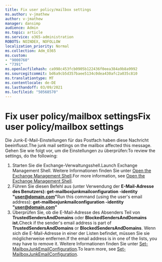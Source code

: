 ```yaml
---
title: Fix user policy/mailbox settings
ms.author: v-jmathew
author: v-jmathew
manager: dansimp
audience: Admin
ms.topic: article
ms.service: o365-administration
ROBOTS: NOINDEX, NOFOLLOW
localization_priority: Normal
ms.collection: Adm_O365
ms.custom:
- "9000760"
- "7391"
ms.openlocfilehash: ca998c453fcb0905b122436f0eea384a9b8a9992
ms.sourcegitcommit: bd6a9cb5d357baee5134c0dea430afc2a035c810
ms.translationtype: MT
ms.contentlocale: de-DE
ms.lasthandoff: 03/09/2021
ms.locfileid: "50568570"
---
```

# <a name="fix-user-policymailbox-settings"></a><span data-ttu-id="29cee-102">Fix user policy/mailbox settings</span><span class="sxs-lookup"><span data-stu-id="29cee-102">Fix user policy/mailbox settings</span></span>

<span data-ttu-id="29cee-103">Die Junk-E-Mail-Einstellungen für das Postfach haben diese Nachricht beeinflusst.</span><span class="sxs-lookup"><span data-stu-id="29cee-103">The junk mail settings on the mailbox affected this message.</span></span> <span data-ttu-id="29cee-104">Gehen Sie wie folgt vor, um die Einstellungen zu überprüfen:</span><span class="sxs-lookup"><span data-stu-id="29cee-104">To review the settings, do the following:</span></span>

1. <span data-ttu-id="29cee-105">Starten Sie die Exchange-Verwaltungsshell.</span><span class="sxs-lookup"><span data-stu-id="29cee-105">Launch Exchange Management Shell.</span></span> <span data-ttu-id="29cee-106">Weitere Informationen finden Sie unter [Open the Exchange Management Shell](https://go.microsoft.com/fwlink/?linkid=2101432).</span><span class="sxs-lookup"><span data-stu-id="29cee-106">For more information, see [Open the Exchange Management Shell](https://go.microsoft.com/fwlink/?linkid=2101432).</span></span>
2. <span data-ttu-id="29cee-107">Führen Sie diesen Befehl aus (unter Verwendung der  **E-Mail-Adresse des Benutzers): get-mailboxjunkmailconfiguration -identity "user@domain.com"**</span><span class="sxs-lookup"><span data-stu-id="29cee-107">Run this command (using the user's email address):  **get-mailboxjunkmailconfiguration -identity "user@domain.com"**</span></span>
3. <span data-ttu-id="29cee-108">Überprüfen Sie, ob die E-Mail-Adresse des Absenders Teil von **TrustedSendersAndDomains** oder **BlockedSendersAndDomains ist.**</span><span class="sxs-lookup"><span data-stu-id="29cee-108">Check if the sender's email address is part of **TrustedSendersAndDomains** or **BlockedSendersAndDomains**.</span></span> <span data-ttu-id="29cee-109">Wenn sich die E-Mail-Adresse in einer der Listen befindet, müssen Sie sie möglicherweise entfernen.</span><span class="sxs-lookup"><span data-stu-id="29cee-109">If the email address is in one of the lists, you may have to remove it.</span></span> <span data-ttu-id="29cee-110">Weitere Informationen finden Sie unter [Set-MailboxJunkEmailConfiguration](https://go.microsoft.com/fwlink/?linkid=2101047).</span><span class="sxs-lookup"><span data-stu-id="29cee-110">To learn more, see [Set-MailboxJunkEmailConfiguration](https://go.microsoft.com/fwlink/?linkid=2101047).</span></span>
